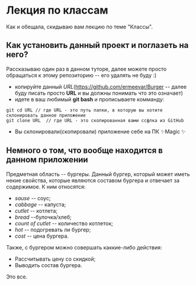 # Лекция по классам
Как и обещала, скидываю вам лекцию по теме "Классы".

## Как установить данный проект и поглазеть на него?
Рассказываю один раз в данном туторе, далее можете просто обращаться к этому репозиторию -- его удалять не буду :)
- копируйте данный *URL*(https://github.com/ermeevar/Burger -- далее буду писать просто **URL** и вы должны понимать что это означает)
- идете в ваш любимый **git bash** и прописываете комманду: 
```
git cd URL // где URL - это путь папки, в которую вы хотите склонировать данное приложение
git clone URL  // где URL - это скопированная вами ссфлка из GitHub
```
- Вы склонировали(скопировали) приложение себе на ПК  ✨Magic ✨
## Немного о том, что вообще находится в данном приложении
Предметная область -- бургеры. Данный бургер, который может иметь некие свойства, которые являются составом бургера и отвечает за содержимое. К ним относятся:
- *sause* -- соус; 
- *cabbage* -- капуста;
- *cutlet* -- котлета;
- *bread* --булочка/хлеб;
- *count of cutlet* -- количество котлеток;
- *hot* -- подогревать ли бургер;
- *cost* -- цена бургера.

Также, с бургером можно совершать каккие-либо действия:
- Рассчитывать цену со скидкой;
- Выводить состав бургера.

Это все.